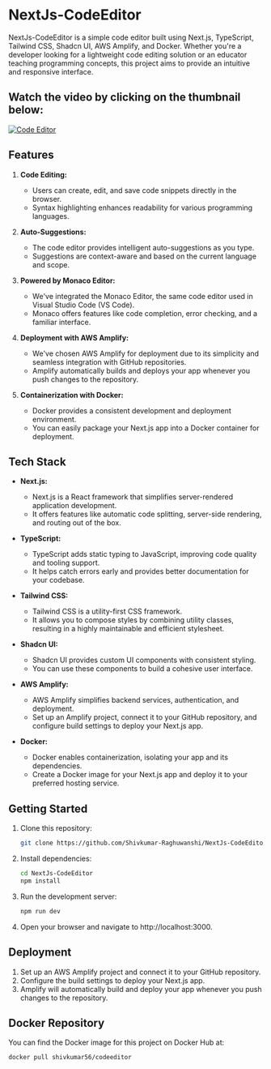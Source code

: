 # NextJs-CodeEditor

NextJs-CodeEditor is a simple code editor built using Next.js, TypeScript, Tailwind CSS, Shadcn UI, AWS Amplify, and Docker. Whether you're a developer looking for a lightweight code editing solution or an educator teaching programming concepts, this project aims to provide an intuitive and responsive interface.

## Watch the video by clicking on the thumbnail below:
[![Code Editor](https://img.youtube.com/vi/RocPUdO5eNM/maxresdefault.jpg)](https://www.youtube.com/embed/RocPUdO5eNM?si=7nWWtYXHQbyb5HA5)


## Features

1. **Code Editing:**
   - Users can create, edit, and save code snippets directly in the browser.
   - Syntax highlighting enhances readability for various programming languages.

2. **Auto-Suggestions:**
   - The code editor provides intelligent auto-suggestions as you type.
   - Suggestions are context-aware and based on the current language and scope.

3. **Powered by Monaco Editor:**
   - We've integrated the Monaco Editor, the same code editor used in Visual Studio Code (VS Code).
   - Monaco offers features like code completion, error checking, and a familiar interface.

4. **Deployment with AWS Amplify:**
   - We've chosen AWS Amplify for deployment due to its simplicity and seamless integration with GitHub repositories.
   - Amplify automatically builds and deploys your app whenever you push changes to the repository.

5. **Containerization with Docker:**
   - Docker provides a consistent development and deployment environment.
   - You can easily package your Next.js app into a Docker container for deployment.

## Tech Stack

- **Next.js:**
  - Next.js is a React framework that simplifies server-rendered application development.
  - It offers features like automatic code splitting, server-side rendering, and routing out of the box.

- **TypeScript:**
  - TypeScript adds static typing to JavaScript, improving code quality and tooling support.
  - It helps catch errors early and provides better documentation for your codebase.

- **Tailwind CSS:**
  - Tailwind CSS is a utility-first CSS framework.
  - It allows you to compose styles by combining utility classes, resulting in a highly maintainable and efficient stylesheet.

- **Shadcn UI:**
  - Shadcn UI provides custom UI components with consistent styling.
  - You can use these components to build a cohesive user interface.

- **AWS Amplify:**
  - AWS Amplify simplifies backend services, authentication, and deployment.
  - Set up an Amplify project, connect it to your GitHub repository, and configure build settings to deploy your Next.js app.

- **Docker:**
  - Docker enables containerization, isolating your app and its dependencies.
  - Create a Docker image for your Next.js app and deploy it to your preferred hosting service.


## Getting Started

1. Clone this repository:

    ```bash
    git clone https://github.com/Shivkumar-Raghuwanshi/NextJs-CodeEditor.git
    ```

2. Install dependencies:

    ```bash
    cd NextJs-CodeEditor
    npm install
    ```

3. Run the development server:

    ```bash
    npm run dev
    ```

4. Open your browser and navigate to http://localhost:3000.

## Deployment

1. Set up an AWS Amplify project and connect it to your GitHub repository.
2. Configure the build settings to deploy your Next.js app.
3. Amplify will automatically build and deploy your app whenever you push changes to the repository.

## Docker Repository

You can find the Docker image for this project on Docker Hub at:

```bash
docker pull shivkumar56/codeeditor
